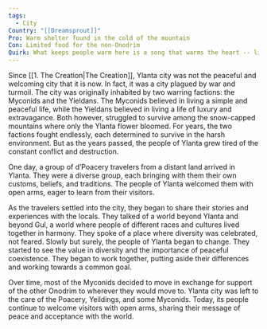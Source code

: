 ```yaml
---
tags:
  - City
Country: "[[Dreamsprout]]"
Pro: Warm shelter found in the cold of the mountain
Con: Limited food for the non-Onodrim
Quirk: What keeps people warm here is a song that warms the heart -- literally
---
```

Since [[1. The Creation|The Creation]], Ylanta city was not the peaceful and welcoming city that it is now. In fact, it was a city plagued by war and turmoil. The city was originally inhabited by two warring factions: the Myconids and the Yieldans. The Myconids believed in living a simple and peaceful life, while the Yieldans believed in living a life of luxury and extravagance. Both however, struggled to survive among the snow-capped mountains where only the Ylanta flower bloomed. For years, the two factions fought endlessly, each determined to survive in the harsh environment. But as the years passed, the people of Ylanta grew tired of the constant conflict and destruction.

One day, a group of d’Poacery travelers from a distant land arrived in Ylanta. They were a diverse group, each bringing with them their own customs, beliefs, and traditions. The people of Ylanta welcomed them with open arms, eager to learn from their visitors.

As the travelers settled into the city, they began to share their stories and experiences with the locals. They talked of a world beyond Ylanta and beyond Gul, a world where people of different races and cultures lived together in harmony. They spoke of a place where diversity was celebrated, not feared. Slowly but surely, the people of Ylanta began to change. They started to see the value in diversity and the importance of peaceful coexistence. They began to work together, putting aside their differences and working towards a common goal.

Over time, most of the Myconids decided to move in exchange for support of the other Onodrim to wherever they would move to. Ylanta city was left to the care of the Poacery, Yeildings, and some Myconids. Today, its people continue to welcome visitors with open arms, sharing their message of peace and acceptance with the world.